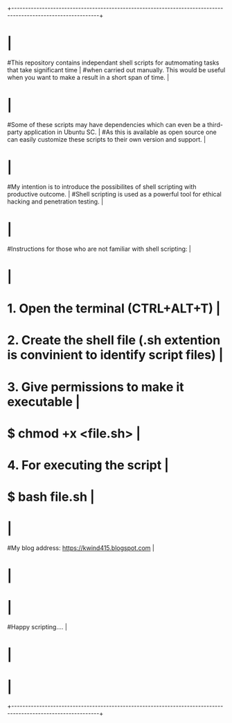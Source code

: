 
+-------------------------------------------------------------------------------------------------------------+
#													      |
#This repository contains independant shell scripts for autmomating tasks that take significant time          |
#when carried out manually. This would be useful when you want to make a result in a short span of time.      |
#													      |
#Some of these scripts may have dependencies which can even be a third-party application in Ubuntu SC.        |
#As this is available as open source one can easily customize these scripts to their own version and support. |
#                                                                                                             |
#My intention is to introduce the possibilites of shell scripting with productive outcome.                    |
#Shell scripting is used as a powerful tool for ethical hacking and penetration testing.                      |
#                                                                                                             |
#Instructions for those who are not familiar with shell scripting:                                            |
#                                                                                                             |
#        1. Open the terminal (CTRL+ALT+T)                                                                    |
#        2. Create the shell file (.sh extention is convinient to identify script files)                      |
#        3. Give permissions to make it executable                                                            |
#           $ chmod +x <file.sh>                                                                              |
#        4. For executing the script                                                                          |
#           $ bash file.sh                                                                                    |
#													      |
#My blog address: <https://kwind415.blogspot.com> 							      |
#													      |
#													      |
#Happy scripting....											      |
#													      |
#													      |
+-------------------------------------------------------------------------------------------------------------+

